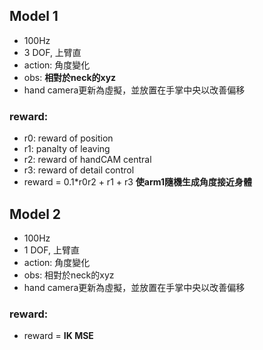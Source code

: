 ## Model 1
* 100Hz
* 3 DOF, 上臂直
* action: 角度變化
* obs: **相對於neck的xyz**
* hand camera更新為虛擬，並放置在手掌中央以改善偏移
### reward:
* r0: reward of position
* r1: panalty of leaving
* r2: reward of handCAM central
* r3: reward of detail control
* reward = 0.1*r0r2 + r1 + r3
**使arm1隨機生成角度接近身體**

## Model 2
* 100Hz
* 1 DOF, 上臂直
* action: 角度變化
* obs: 相對於neck的xyz
* hand camera更新為虛擬，並放置在手掌中央以改善偏移
### reward:
* reward = **IK MSE**